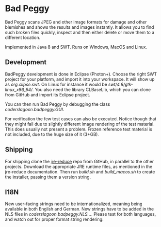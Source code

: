 # Bad Peggy

Bad Peggy scans JPEG and other image formats for damage and other blemishes and shows
the results and images instantly. It allows you to find such broken files quickly,
inspect and then either delete or move them to a different location.

Implemented in Java 8 and SWT. Runs on Windows, MacOS and Linux.

## Development

BadPeggy development is done in Eclipse (Photon+). Choose the right SWT project
for your platform, and import it into your workspace. It will show up as
*org.clipse.swt*. On Linux for instance it would be
*swt/4.8/gtk-linux_x86_64/*. You also need the library CLBaseLib, which you can
clone from GitHub and import its Eclipse project.

You can then run Bad Peggy by debugging the class *coderslagoon.badpeggy.GUI*.

For verification the few test cases can also be executed. Notice though that
they might fail due to slightly different image rendering of the test material.
This does usually not present a problem. Frozen reference test material is not
included, due to the huge size of it (3+GB).

## Shipping

For shipping clone the [jre-reduce](https://github.com/coderslagoon/jre-reduce)
repo from GitHub, in parallel to the other projects. Download the appropriate JRE
runtime files, as mentioned in the jre-reduce documentation. Then run *build.sh*
and *build_macos.sh* to create the installer, passing them a version string.

## I18N

New user-facing strings need to be internationalized, meaning being available
in both English and German. New strings have to be added in the NLS files in
*coderslagoon.badpeggy.NLS...*. Please test for both languages, and watch out
for proper format string rendering.
